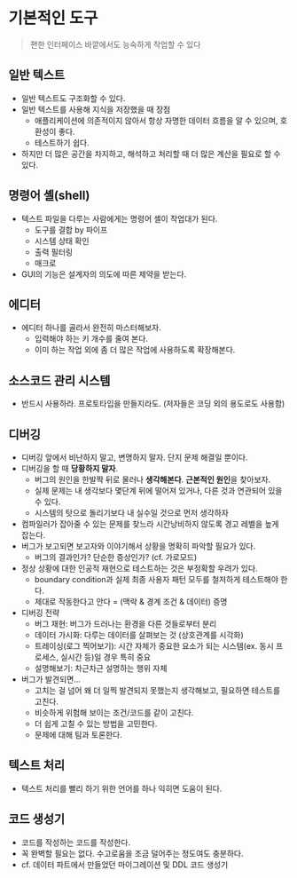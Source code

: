# 기본적인 도구
> 편한 인터페이스 바깥에서도 능숙하게 작업할 수 있다


## 일반 텍스트
- 일반 텍스트도 구조화할 수 있다.
- 일반 텍스트를 사용해 지식을 저장했을 때 장점
    * 애플리케이션에 의존적이지 않아서 항상 자명한 데이터 흐름을 알 수 있으며, 호환성이 좋다.
    * 테스트하기 쉽다.
- 하지만 더 많은 공간을 차지하고, 해석하고 처리할 때 더 많은 계산을 필요로 할 수 있다.


## 명령어 셸(shell)
- 텍스트 파일을 다루는 사람에게는 명령어 셸이 작업대가 된다.
    * 도구를 결합 by 파이프
    * 시스템 상태 확인
    * 출력 필터링
    * 매크로
- GUI의 기능은 설계자의 의도에 따른 제약을 받는다.


## 에디터
- 에디터 하나를 골라서 완전히 마스터해보자.
    * 입력해야 하는 키 개수를 줄여 본다.
    * 이미 하는 작업 외에 좀 더 많은 작업에 사용하도록 확장해본다.


## 소스코드 관리 시스템
- 반드시 사용하라. 프로토타입을 만들지라도. (저자들은 코딩 외의 용도로도 사용함)


## 디버깅
- 디버깅 앞에서 비난하지 말고, 변명하지 말자. 단지 문제 해결일 뿐이다.
- 디버깅을 할 때 **당황하지 말자**.
    * 버그의 원인을 한발짝 뒤로 물러나 **생각해본다**. **근본적인 원인**을 찾아보자.
    * 실제 문제는 내 생각보다 몇단계 뒤에 떨어져 있거나, 다른 것과 연관되어 있을 수 있다.
    * 시스템의 탓으로 돌리기보다 내 실수일 것으로 먼저 생각하자
- 컴파일러가 잡아줄 수 있는 문제를 찾느라 시간낭비하지 않도록 경고 레벨을 높게 잡는다.
- 버그가 보고되면 보고자와 이야기해서 상황을 명확히 파악할 필요가 있다.
    * 버그의 결과인가? 단순한 증상인가? (cf. 가로모드)
- 정상 상황에 대한 인공적 재현으로 테스트하는 것은 부정확할 우려가 있다. 
    * boundary condition과 실제 최종 사용자 패턴 모두를 철저하게 테스트해야 한다.
    * 제대로 작동한다고 안다 = (맥락 & 경계 조건 & 데이터) 증명
- 디버깅 전략
    * 버그 재현: 버그가 드러나는 환경을 다른 것들로부터 분리
    * 데이터 가시화: 다루는 데이터를 살펴보는 것 (상호관계를 시각화)
    * 트레이싱(로그 찍어보기): 시간 자체가 중요한 요소가 되는 시스템(ex. 동시 프로세스, 실시간 등)일 경우 특히 중요
    * 설명해보기: 차근차근 설명하는 행위 자체
- 버그가 발견되면...
    * 고치는 걸 넘어 왜 더 일찍 발견되지 못했는지 생각해보고, 필요하면 테스트를 고친다.
    * 비슷하게 위험해 보이는 조건/코드를 같이 고친다.
    * 더 쉽게 고칠 수 있는 방법을 고민한다.
    * 문제에 대해 팀과 토론한다.


## 텍스트 처리
- 텍스트 처리를 빨리 하기 위한 언어를 하나 익히면 도움이 된다.


## 코드 생성기
- 코드를 작성하는 코드를 작성한다.
- 꼭 완벽할 필요는 없다. 수고로움을 조금 덜어주는 정도여도 충분하다.
- cf. 데이터 파트에서 만들었던 마이그레이션 및 DDL 코드 생성기